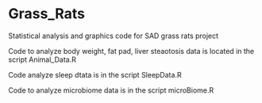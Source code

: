 # Grass_Rats
Statistical analysis and graphics code for SAD grass rats project

Code to analyze body weight, fat pad, liver steaotosis data is located in the script Animal_Data.R

Code analyze sleep dtata is in the script SleepData.R

Code to analyze microbiome data is in the script microBiome.R
